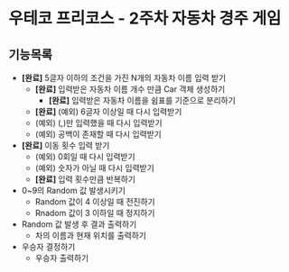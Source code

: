 # 우테코 프리코스 - 2주차 자동차 경주 게임

## 기능목록
* **[완료]** 5글자 이하의 조건을 가진 N개의 자동차 이름 입력 받기
  * **[완료]** 입력받은 자동차 이름 개수 만큼 Car 객체 생성하기
    * **[완료]** 입력받은 자동차 이름을 쉼표를 기준으로 분리하기
  * **[완료]** (예외) 6글자 이상일 때 다시 입력받기
  * (예외) (,)만 입력했을 때 다시 입력받기
  * (예외) 공백이 존재할 때 다시 입력받기
* **[완료]** 이동 횟수 입력 받기
  * (예외) 0회일 때 다시 입력받기
  * (예외) 숫자가 아닐 때 다시 입력받기
  * **[완료]** 입력 횟수만큼 반복하기
* 0~9의 Random 값 발생시키기
  * Random 값이 4 이상일 때 전진하기
  * Rnadom 값이 3 이하일 때 정지하기
* Random 값 발생 후 결과 출력하기
  * 차의 이름과 현재 위치를 출력하기
* 우승자 결정하기
  * 우승자 출력하기
  

